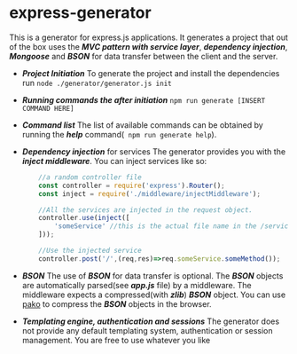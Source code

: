 # express-generator

This is a generator for express.js applications. It generates a project that out of the box uses the ***MVC pattern with service layer***, ***dependency injection***, ***Mongoose*** and ***BSON*** for data transfer between the client and the server.

* ***Project Initiation***
To generate the project and install the dependencies run ```node ./generator/generator.js init```

* ***Running commands the after initiation*** ``` npm run generate [INSERT COMMAND HERE] ```

* ***Command list***
The list of available commands can be obtained by running the ***help*** command(``` npm run generate help```).

* ***Dependency injection*** for services
The generator provides you with the ***inject middleware***. You can inject services like so:
    ```JavaScript
        //a random controller file
        const controller = require('express').Router();
        const inject = require('./middleware/injectMiddleware');

        //All the services are injected in the request object.
        controller.use(inject([
            'someService' //this is the actual file name in the /services folder
        ]));

        //Use the injected service
        controller.post('/',(req,res)=>req.someService.someMethod());

    ```
* ***BSON***
    The use of ***BSON*** for data transfer is optional. The ***BSON*** objects are automatically parsed(see ***app.js*** file) by a middleware. The middleware expects a compressed(with ***zlib***) ***BSON*** object. You can use [pako](https://github.com/nodeca/pako) to compress the ***BSON*** objects in the browser.

* ***Templating engine, authentication and sessions***
    The generator does not provide any default templating system, authentication or session management. You are free to use whatever you like    